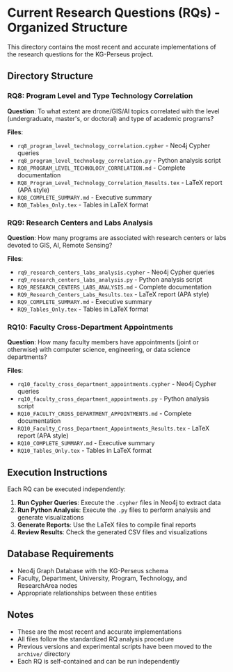 # Current Research Questions (RQs) - Organized Structure

This directory contains the most recent and accurate implementations of the research questions for the KG-Perseus project.

## Directory Structure

### RQ8: Program Level and Type Technology Correlation
**Question**: To what extent are drone/GIS/AI topics correlated with the level (undergraduate, master's, or doctoral) and type of academic programs?

**Files**:
- `rq8_program_level_technology_correlation.cypher` - Neo4j Cypher queries
- `rq8_program_level_technology_correlation.py` - Python analysis script
- `RQ8_PROGRAM_LEVEL_TECHNOLOGY_CORRELATION.md` - Complete documentation
- `RQ8_Program_Level_Technology_Correlation_Results.tex` - LaTeX report (APA style)
- `RQ8_COMPLETE_SUMMARY.md` - Executive summary
- `RQ8_Tables_Only.tex` - Tables in LaTeX format

### RQ9: Research Centers and Labs Analysis
**Question**: How many programs are associated with research centers or labs devoted to GIS, AI, Remote Sensing?

**Files**:
- `rq9_research_centers_labs_analysis.cypher` - Neo4j Cypher queries
- `rq9_research_centers_labs_analysis.py` - Python analysis script
- `RQ9_RESEARCH_CENTERS_LABS_ANALYSIS.md` - Complete documentation
- `RQ9_Research_Centers_Labs_Results.tex` - LaTeX report (APA style)
- `RQ9_COMPLETE_SUMMARY.md` - Executive summary
- `RQ9_Tables_Only.tex` - Tables in LaTeX format

### RQ10: Faculty Cross-Department Appointments
**Question**: How many faculty members have appointments (joint or otherwise) with computer science, engineering, or data science departments?

**Files**:
- `rq10_faculty_cross_department_appointments.cypher` - Neo4j Cypher queries
- `rq10_faculty_cross_department_appointments.py` - Python analysis script
- `RQ10_FACULTY_CROSS_DEPARTMENT_APPOINTMENTS.md` - Complete documentation
- `RQ10_Faculty_Cross_Department_Appointments_Results.tex` - LaTeX report (APA style)
- `RQ10_COMPLETE_SUMMARY.md` - Executive summary
- `RQ10_Tables_Only.tex` - Tables in LaTeX format

## Execution Instructions

Each RQ can be executed independently:

1. **Run Cypher Queries**: Execute the `.cypher` files in Neo4j to extract data
2. **Run Python Analysis**: Execute the `.py` files to perform analysis and generate visualizations
3. **Generate Reports**: Use the LaTeX files to compile final reports
4. **Review Results**: Check the generated CSV files and visualizations

## Database Requirements

- Neo4j Graph Database with the KG-Perseus schema
- Faculty, Department, University, Program, Technology, and ResearchArea nodes
- Appropriate relationships between these entities

## Notes

- These are the most recent and accurate implementations
- All files follow the standardized RQ analysis procedure
- Previous versions and experimental scripts have been moved to the `archive/` directory
- Each RQ is self-contained and can be run independently
